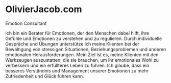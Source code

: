 # OlivierJacob.com
Emotion Consultant

Ich bin ein Berater für Emotionen, der den Menschen dabei hilft, ihre Gefühle und Emotionen zu verstehen und zu regulieren. Durch individuelle Gespräche und Übungen unterstütze ich meine Klienten bei der Bewältigung von stressigen Situationen, Beziehungsproblemen und anderen emotionalen Herausforderungen. Mein Ziel ist es, meine Klienten mit den Werkzeugen auszustatten, die sie brauchen, um ihr emotionales Wohl zu verbessern und ein erfüllteres Leben zu führen. Ich glaube, dass ein besseres Verständnis und Management unserer Emotionen zu mehr Zufriedenheit und Glück führen kann.
